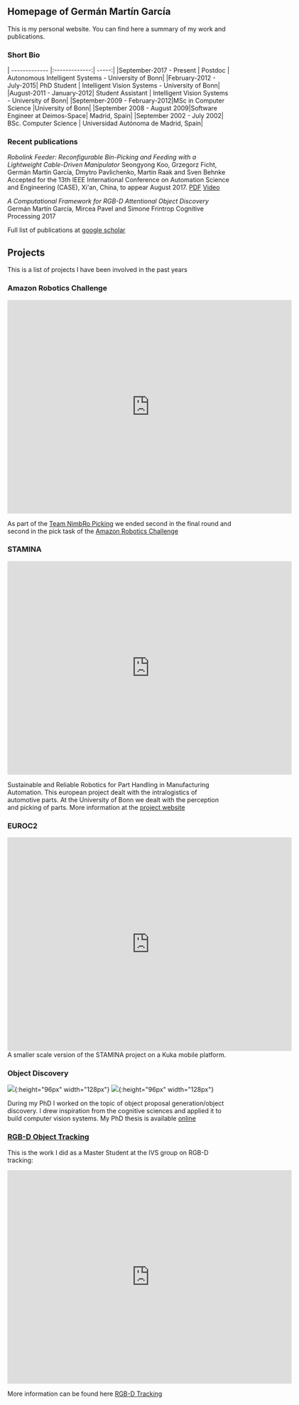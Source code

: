 ## Homepage of Germán Martín García

This is my personal website. You can find here a summary of my work and publications.

### Short Bio

| ------------- |:-------------:| -----:|
|September-2017 - Present | Postdoc | Autonomous Intelligent Systems - University of Bonn|
|February-2012 - July-2015| PhD Student | Intelligent Vision Systems - University of Bonn|
|August-2011 - January-2012| Student Assistant | Intelligent Vision Systems - University of Bonn|
|September-2009 - February-2012|MSc in Computer Science |University of Bonn|
|September 2008 - August 2009|Software Engineer at Deimos-Space| Madrid, Spain|
|September 2002 - July 2002| BSc. Computer Science | Universidad Autónoma de Madrid, Spain|


### Recent publications

_Robolink Feeder: Reconfigurable Bin-Picking and Feeding with a Lightweight Cable-Driven Manipulator_
Seongyong Koo, Grzegorz Ficht, Germán Martín García, Dmytro Pavlichenko, Martin Raak and Sven Behnke	
Accepted for the 13th IEEE International Conference on Automation Science and Engineering (CASE), Xi'an, China, to appear August 2017.
[PDF](http://ais.uni-bonn.de/papers/CASE_2017_Koo.pdf)
[Video](http://ais.uni-bonn.de/videos/CASE_2017_Koo.mp4)

_A Computational Framework for RGB-D Attentional Object Discovery_
Germán Martín García, Mircea Pavel and Simone Frintrop
Cognitive Processing 2017

Full list of publications at [google scholar](https://scholar.google.de/citations?user=QFBQjH0AAAAJ&hl=en)

## Projects 

This is a list of projects I have been involved in the past years

### Amazon Robotics Challenge

<iframe src="https://www.youtube.com/embed/1QqQLq5hsN4?rel=0" width="640" height="480" frameborder="0" webkitallowfullscreen mozallowfullscreen allowfullscreen> </iframe>
<p>As part of the <a href="https://www.ais.uni-bonn.de/nimbro/Picking/index.html">Team NimbRo Picking</a> we ended second in the final round and second in the pick task of the <a href="https://www.amazonrobotics.com/#/roboticschallenge">Amazon Robotics Challenge</a> </p>

### STAMINA
<iframe src="https://www.youtube.com/embed/OInHDueqnQ8?rel=0" width="640" height="480" frameborder="0" webkitallowfullscreen mozallowfullscreen allowfullscreen> </iframe>
<p>Sustainable and Reliable Robotics for Part Handling in Manufacturing Automation. This european project dealt with the intralogistics of automotive parts. At the University of Bonn we dealt with the perception and picking of parts. More information at the <a href="http://stamina-robot.eu/">project website</a> </p>

### EUROC2
<iframe src="https://www.youtube.com/embed/Q-U5UZBWUOU?rel=0" width="640" height="480" frameborder="0" webkitallowfullscreen mozallowfullscreen allowfullscreen> </iframe>
A smaller scale version of the STAMINA project on a Kuka mobile platform.

### Object Discovery

![](colour_90.jpeg){:height="96px" width="128px"} ![](frame-000090.png){:height="96px" width="128px"} 

During my PhD I worked on the topic of object proposal generation/object discovery. I drew inspiration from the cognitive sciences and applied it to build computer vision systems. My PhD thesis is available [online](http://hss.ulb.uni-bonn.de/2016/4426/4426.htm)


### [RGB-D Object Tracking](tracking.md)
This is the work I did as a Master Student at the IVS group on RGB-D tracking:
<iframe src="https://player.vimeo.com/video/33781357" width="640" height="480" frameborder="0" webkitallowfullscreen mozallowfullscreen allowfullscreen> </iframe>

More information can be found here [RGB-D Tracking](tracking.md)

<script>
  (function(i,s,o,g,r,a,m){i['GoogleAnalyticsObject']=r;i[r]=i[r]||function(){
  (i[r].q=i[r].q||[]).push(arguments)},i[r].l=1*new Date();a=s.createElement(o),
  m=s.getElementsByTagName(o)[0];a.async=1;a.src=g;m.parentNode.insertBefore(a,m)
  })(window,document,'script','https://www.google-analytics.com/analytics.js','ga');

  ga('create', 'UA-105312259-1', 'auto');
  ga('send', 'pageview');
  alert('julk');

</script>
